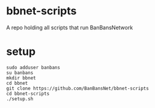 # bbnet-scripts
A repo holding all scripts that run BanBansNetwork

# setup

```
sudo adduser banbans
su banbans
mkdir bbnet
cd bbnet
git clone https://github.com/BanBansNet/bbnet-scripts
cd bbnet-scripts
./setup.sh
```
